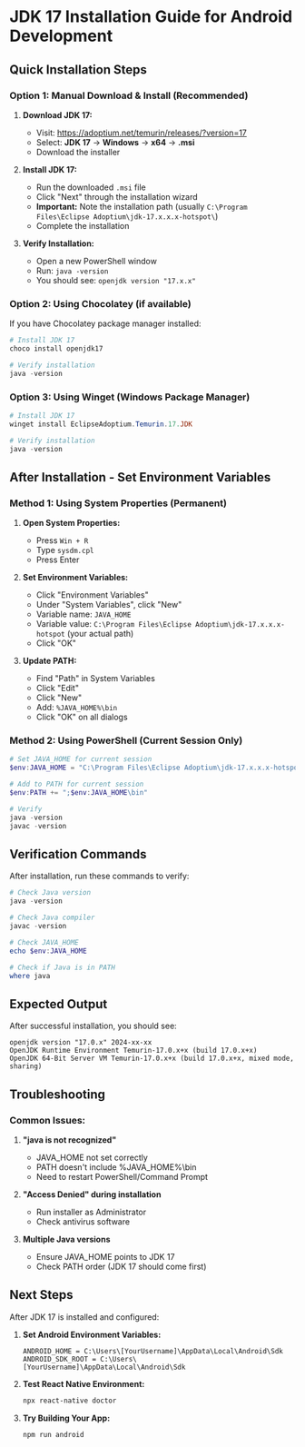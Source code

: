 # JDK 17 Installation Guide for Android Development

## Quick Installation Steps

### Option 1: Manual Download & Install (Recommended)

1. **Download JDK 17:**
   - Visit: https://adoptium.net/temurin/releases/?version=17
   - Select: **JDK 17** → **Windows** → **x64** → **.msi**
   - Download the installer

2. **Install JDK 17:**
   - Run the downloaded `.msi` file
   - Click "Next" through the installation wizard
   - **Important:** Note the installation path (usually `C:\Program Files\Eclipse Adoptium\jdk-17.x.x.x-hotspot\`)
   - Complete the installation

3. **Verify Installation:**
   - Open a new PowerShell window
   - Run: `java -version`
   - You should see: `openjdk version "17.x.x"`

### Option 2: Using Chocolatey (if available)

If you have Chocolatey package manager installed:

```powershell
# Install JDK 17
choco install openjdk17

# Verify installation
java -version
```

### Option 3: Using Winget (Windows Package Manager)

```powershell
# Install JDK 17
winget install EclipseAdoptium.Temurin.17.JDK

# Verify installation
java -version
```

## After Installation - Set Environment Variables

### Method 1: Using System Properties (Permanent)

1. **Open System Properties:**
   - Press `Win + R`
   - Type `sysdm.cpl`
   - Press Enter

2. **Set Environment Variables:**
   - Click "Environment Variables"
   - Under "System Variables", click "New"
   - Variable name: `JAVA_HOME`
   - Variable value: `C:\Program Files\Eclipse Adoptium\jdk-17.x.x.x-hotspot` (your actual path)
   - Click "OK"

3. **Update PATH:**
   - Find "Path" in System Variables
   - Click "Edit"
   - Click "New"
   - Add: `%JAVA_HOME%\bin`
   - Click "OK" on all dialogs

### Method 2: Using PowerShell (Current Session Only)

```powershell
# Set JAVA_HOME for current session
$env:JAVA_HOME = "C:\Program Files\Eclipse Adoptium\jdk-17.x.x.x-hotspot"

# Add to PATH for current session
$env:PATH += ";$env:JAVA_HOME\bin"

# Verify
java -version
javac -version
```

## Verification Commands

After installation, run these commands to verify:

```powershell
# Check Java version
java -version

# Check Java compiler
javac -version

# Check JAVA_HOME
echo $env:JAVA_HOME

# Check if Java is in PATH
where java
```

## Expected Output

After successful installation, you should see:

```
openjdk version "17.0.x" 2024-xx-xx
OpenJDK Runtime Environment Temurin-17.0.x+x (build 17.0.x+x)
OpenJDK 64-Bit Server VM Temurin-17.0.x+x (build 17.0.x+x, mixed mode, sharing)
```

## Troubleshooting

### Common Issues:

1. **"java is not recognized"**
   - JAVA_HOME not set correctly
   - PATH doesn't include %JAVA_HOME%\bin
   - Need to restart PowerShell/Command Prompt

2. **"Access Denied" during installation**
   - Run installer as Administrator
   - Check antivirus software

3. **Multiple Java versions**
   - Ensure JAVA_HOME points to JDK 17
   - Check PATH order (JDK 17 should come first)

## Next Steps

After JDK 17 is installed and configured:

1. **Set Android Environment Variables:**
   ```
   ANDROID_HOME = C:\Users\[YourUsername]\AppData\Local\Android\Sdk
   ANDROID_SDK_ROOT = C:\Users\[YourUsername]\AppData\Local\Android\Sdk
   ```

2. **Test React Native Environment:**
   ```bash
   npx react-native doctor
   ```

3. **Try Building Your App:**
   ```bash
   npm run android
   ```



